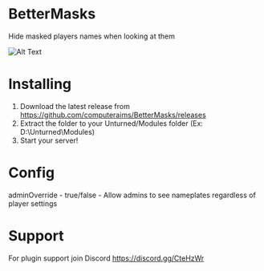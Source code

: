 # BetterMasks
Hide masked players names when looking at them

![Alt Text](https://files.catbox.moe/n8qcn9.gif)

# Installing
1. Download the latest release from https://github.com/computeraims/BetterMasks/releases
2. Extract the folder to your Unturned/Modules folder (Ex: D:\Unturned\Modules)
3. Start your server!

# Config
adminOverride - true/false - Allow admins to see nameplates regardless of player settings

# Support
For plugin support join Discord https://discord.gg/CteHzWr

